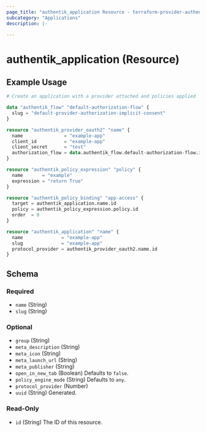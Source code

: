 ```yaml
---
page_title: "authentik_application Resource - terraform-provider-authentik"
subcategory: "Applications"
description: |-
  
---
```


# authentik_application (Resource)



## Example Usage

```terraform
# Create an application with a provider attached and policies applied

data "authentik_flow" "default-authorization-flow" {
  slug = "default-provider-authorization-implicit-consent"
}

resource "authentik_provider_oauth2" "name" {
  name               = "example-app"
  client_id          = "example-app"
  client_secret      = "test"
  authorization_flow = data.authentik_flow.default-authorization-flow.id
}

resource "authentik_policy_expression" "policy" {
  name       = "example"
  expression = "return True"
}

resource "authentik_policy_binding" "app-access" {
  target = authentik_application.name.id
  policy = authentik_policy_expression.policy.id
  order  = 0
}

resource "authentik_application" "name" {
  name              = "example-app"
  slug              = "example-app"
  protocol_provider = authentik_provider_oauth2.name.id
}
```

<!-- schema generated by tfplugindocs -->
## Schema

### Required

- `name` (String)
- `slug` (String)

### Optional

- `group` (String)
- `meta_description` (String)
- `meta_icon` (String)
- `meta_launch_url` (String)
- `meta_publisher` (String)
- `open_in_new_tab` (Boolean) Defaults to `false`.
- `policy_engine_mode` (String) Defaults to `any`.
- `protocol_provider` (Number)
- `uuid` (String) Generated.

### Read-Only

- `id` (String) The ID of this resource.



